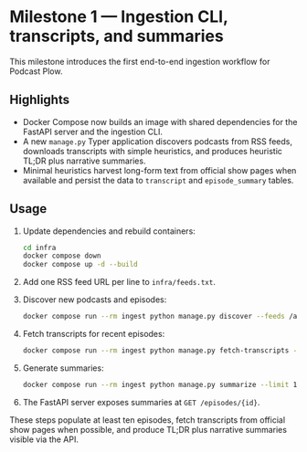 # Milestone 1 — Ingestion CLI, transcripts, and summaries

This milestone introduces the first end-to-end ingestion workflow for Podcast Plow.

## Highlights

- Docker Compose now builds an image with shared dependencies for the FastAPI server and the ingestion CLI.
- A new `manage.py` Typer application discovers podcasts from RSS feeds, downloads transcripts with simple heuristics, and produces heuristic TL;DR plus narrative summaries.
- Minimal heuristics harvest long-form text from official show pages when available and persist the data to `transcript` and `episode_summary` tables.

## Usage

1. Update dependencies and rebuild containers:

   ```bash
   cd infra
   docker compose down
   docker compose up -d --build
   ```

2. Add one RSS feed URL per line to `infra/feeds.txt`.
3. Discover new podcasts and episodes:

   ```bash
   docker compose run --rm ingest python manage.py discover --feeds /app/../infra/feeds.txt
   ```

4. Fetch transcripts for recent episodes:

   ```bash
   docker compose run --rm ingest python manage.py fetch-transcripts --limit 10
   ```

5. Generate summaries:

   ```bash
   docker compose run --rm ingest python manage.py summarize --limit 10
   ```

6. The FastAPI server exposes summaries at `GET /episodes/{id}`.

These steps populate at least ten episodes, fetch transcripts from official show pages when possible, and produce TL;DR plus narrative summaries visible via the API.
